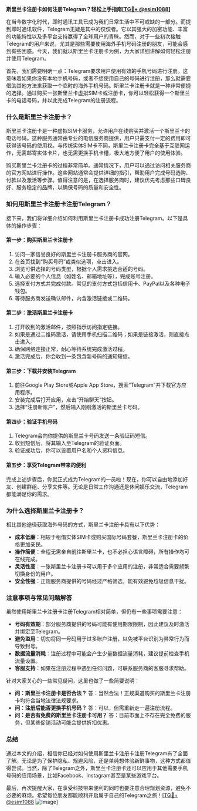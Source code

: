 **斯里兰卡注册卡如何注册Telegram？轻松上手指南[[TG💪+ @esim1088](https://t.me/s/esim1088)]**

在当今数字化时代，即时通讯工具已成为我们日常生活中不可或缺的一部分。而提到即时通讯软件，Telegram无疑是其中的佼佼者。它以其强大的加密功能、丰富的功能特性以及多平台支持赢得了全球用户的青睐。然而，对于一些初次接触Telegram的用户来说，尤其是那些需要使用海外手机号码注册的朋友，可能会感到有些困惑。今天，我们就以斯里兰卡注册卡为例，为大家详细讲解如何轻松注册并使用Telegram。

首先，我们需要明确一点：Telegram要求用户使用有效的手机号码进行注册。这意味着如果你没有本地手机号码，或者不想使用自己的号码进行注册，那么就需要借助其他方法来获取一个临时的海外手机号码。斯里兰卡注册卡就是一种非常便捷的选择。通过购买一张斯里兰卡虚拟SIM卡或注册卡，你可以轻松获得一个斯里兰卡的电话号码，并以此完成Telegram的注册流程。

### **什么是斯里兰卡注册卡？**

斯里兰卡注册卡是一种虚拟SIM卡服务，允许用户在线购买并激活一个斯里兰卡的电话号码。这种服务通常由专业的电信服务商提供，用户只需支付一定的费用即可获得该号码的使用权。与传统实体SIM卡不同，斯里兰卡注册卡完全基于互联网运作，无需邮寄实体卡片，也无需更换手机卡槽，极大地方便了用户的使用体验。

购买斯里兰卡注册卡的过程非常简单。通常情况下，用户可以通过访问相关服务商的官方网站进行操作。这些网站通常会提供详细的指引，帮助用户完成号码选购、付款以及激活等步骤。值得注意的是，在选择服务商时，建议优先考虑那些口碑良好、服务稳定的品牌，以确保号码的质量和安全性。

### **如何用斯里兰卡注册卡注册Telegram？**

接下来，我们将详细介绍如何利用斯里兰卡注册卡成功注册Telegram。以下是具体的操作步骤：

#### **第一步：购买斯里兰卡注册卡**
1. 访问一家信誉良好的斯里兰卡注册卡服务商的官网。
2. 在首页找到“购买号码”或类似选项，点击进入。
3. 浏览可供选择的号码类型，根据个人需求挑选合适的号码。
4. 输入必要的个人信息（如姓名、邮箱地址等），完成账号注册。
5. 选择支付方式并完成付款。常见的支付方式包括信用卡、PayPal以及各种电子钱包。
6. 等待服务商发送确认邮件，内含激活链接或二维码。

#### **第二步：激活斯里兰卡注册卡**
1. 打开收到的激活邮件，按照指示访问指定链接。
2. 如果是通过二维码激活，请使用手机扫描二维码；如果是链接激活，则直接点击进入。
3. 确保网络连接正常，耐心等待系统完成激活过程。
4. 激活完成后，你会收到一条包含新号码的通知短信。

#### **第三步：下载并安装Telegram**
1. 前往Google Play Store或Apple App Store，搜索“Telegram”并下载官方应用程序。
2. 安装完成后打开应用，点击“开始聊天”按钮。
3. 选择“注册新账户”，然后输入刚刚激活的斯里兰卡号码。

#### **第四步：验证手机号码**
1. Telegram会向你提供的斯里兰卡号码发送一条验证码短信。
2. 收到短信后，将其输入至Telegram的验证页面。
3. 验证成功后，你可以设置用户名和个人资料信息。

#### **第五步：享受Telegram带来的便利**
完成上述步骤后，你就正式成为Telegram的一员啦！现在，你可以自由地添加好友、创建群组、分享文件等。无论是日常工作沟通还是休闲娱乐交流，Telegram都能满足你的需求。

### **为什么选择斯里兰卡注册卡？**

相比其他途径获取海外号码的方式，斯里兰卡注册卡具有以下优势：

- **成本低廉**：相较于租借实体SIM卡或购买国际号码套餐，斯里兰卡注册卡的价格更加亲民。
- **操作简便**：全程无需亲自前往斯里兰卡，也不必担心语言障碍，所有操作均可在线完成。
- **灵活性高**：一张斯里兰卡注册卡可以用于多个应用的注册，非常适合需要频繁切换身份的用户。
- **安全性强**：正规服务商提供的号码经过严格筛选，能有效避免垃圾信息干扰。

### **注意事项与常见问题解答**

虽然使用斯里兰卡注册卡注册Telegram相对简单，但仍有一些事项需要注意：

- **号码有效期**：部分服务商提供的号码可能有使用期限限制，因此建议及时激活并绑定至Telegram。
- **避免滥用**：切勿将同一号码用于过多账户注册，以免被平台识别为异常行为而导致封号。
- **数据流量消耗**：注册过程中可能会产生少量数据流量消耗，建议提前检查手机流量设置。
- **客服支持**：如果在注册过程中遇到任何问题，可联系服务商的客服寻求帮助。

针对大家关心的一些常见疑问，这里也做了一些简要说明：
- **问：斯里兰卡注册卡是否合法？**
  答：当然合法！正规渠道购买的斯里兰卡注册卡均符合当地法律法规要求。
- **问：注册后能否更换手机号码？**
  答：可以，但需重新走一遍注册流程。
- **问：是否有免费的斯里兰卡注册卡可用？**
  答：目前市面上不存在完全免费的服务，但某些促销活动可能会提供折扣优惠。

### **总结**

通过本文的介绍，相信你已经对如何使用斯里兰卡注册卡注册Telegram有了全面了解。无论是为了保护隐私、规避风险，还是单纯想体验新鲜事物，这种方式都值得尝试。当然，除了Telegram之外，斯里兰卡注册卡还可以应用于其他需要手机号码的应用场景，比如Facebook、Instagram甚至是某些游戏平台。

最后，再次提醒大家，在享受科技带来便利的同时也要注意合理规划资源，避免不必要的麻烦。希望每位朋友都能顺利开启属于自己的Telegram之旅！[[TG💪+ @esim1088](https://t.me/s/esim1088) ![Image](https://i.postimg.cc/4NQfJmqS/Snipaste-2025-05-13-00-14-12.png)]